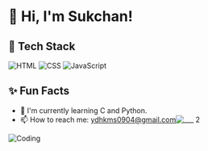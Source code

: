 # 👋 Hi, I'm Sukchan!

## 🚀 Tech Stack
![HTML](https://img.shields.io/badge/HTML5-E34F26?style=flat-square&logo=html5&logoColor=white)
![CSS](https://img.shields.io/badge/CSS3-1572B6?style=flat-square&logo=css3&logoColor=white)
![JavaScript](https://img.shields.io/badge/JavaScript-F7DF1E?style=flat-square&logo=javascript&logoColor=black)

## ✨ Fun Facts
- 🌱 I'm currently learning C and Python.
- 📫 How to reach me: ydhkms0904@gmail.com![___ 2](https://github.com/user-attachments/assets/a344820d-a790-4d6c-a3da-cd5510cf451d)


![Coding](https://media.giphy.com/media/qgQUggAC3Pfv687qPC/giphy.gif)
